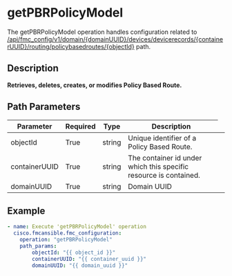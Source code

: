 # getPBRPolicyModel

The getPBRPolicyModel operation handles configuration related to [/api/fmc_config/v1/domain/{domainUUID}/devices/devicerecords/{containerUUID}/routing/policybasedroutes/{objectId}](/paths//api/fmc_config/v1/domain/{domain_uuid}/devices/devicerecords/{container_uuid}/routing/policybasedroutes/{object_id}.md) path.&nbsp;
## Description
**Retrieves, deletes, creates, or modifies Policy Based Route.**

## Path Parameters
| Parameter | Required | Type | Description |
| --------- | -------- | ---- | ----------- |
| objectId | True | string <td colspan=3> Unique identifier of a Policy Based Route. |
| containerUUID | True | string <td colspan=3> The container id under which this specific resource is contained. |
| domainUUID | True | string <td colspan=3> Domain UUID |

## Example
```yaml
- name: Execute 'getPBRPolicyModel' operation
  cisco.fmcansible.fmc_configuration:
    operation: "getPBRPolicyModel"
    path_params:
        objectId: "{{ object_id }}"
        containerUUID: "{{ container_uuid }}"
        domainUUID: "{{ domain_uuid }}"

```